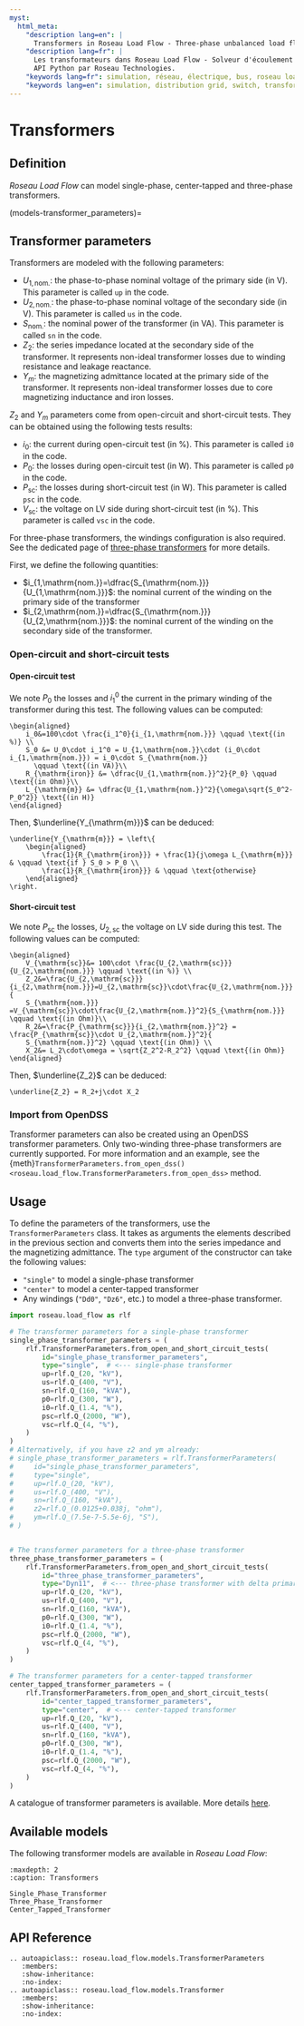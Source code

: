```yaml
---
myst:
  html_meta:
    "description lang=en": |
      Transformers in Roseau Load Flow - Three-phase unbalanced load flow solver in a Python API by Roseau Technologies.
    "description lang=fr": |
      Les transformateurs dans Roseau Load Flow - Solveur d'écoulement de charge triphasé et déséquilibré dans une
      API Python par Roseau Technologies.
    "keywords lang=fr": simulation, réseau, électrique, bus, roseau load flow, transformateurs, modèle
    "keywords lang=en": simulation, distribution grid, switch, transformers, model
---
```


# Transformers

## Definition

_Roseau Load Flow_ can model single-phase, center-tapped and three-phase transformers.

(models-transformer_parameters)=

## Transformer parameters

Transformers are modeled with the following parameters:

- $U_{1,\mathrm{nom.}}$: the phase-to-phase nominal voltage of the primary side (in V). This
  parameter is called `up` in the code.
- $U_{2,\mathrm{nom.}}$: the phase-to-phase nominal voltage of the secondary side (in V). This
  parameter is called `us` in the code.
- $S_{\mathrm{nom.}}$: the nominal power of the transformer (in VA). This parameter is called `sn`
  in the code.
- $Z_2$: the series impedance located at the secondary side of the transformer. It represents
  non-ideal transformer losses due to winding resistance and leakage reactance.
- $Y_m$: the magnetizing admittance located at the primary side of the transformer. It represents
  non-ideal transformer losses due to core magnetizing inductance and iron losses.

$Z_2$ and $Y_m$ parameters come from open-circuit and short-circuit tests. They can be obtained
using the following tests results:

- $i_0$: the current during open-circuit test (in %). This parameter is called `i0` in the code.
- $P_0$: the losses during open-circuit test (in W). This parameter is called `p0` in the code.
- $P_{\mathrm{sc}}$: the losses during short-circuit test (in W). This parameter is called `psc`
  in the code.
- $V_{\mathrm{sc}}$: the voltage on LV side during short-circuit test (in %). This parameter is
  called `vsc` in the code.

For three-phase transformers, the windings configuration is also required. See the dedicated page
of [three-phase transformers](Three_Phase_Transformer.md) for more details.

First, we define the following quantities:

- $i_{1,\mathrm{nom.}}=\dfrac{S_{\mathrm{nom.}}}{U_{1,\mathrm{nom.}}}$: the nominal current of the
  winding on the primary side of the transformer
- $i_{2,\mathrm{nom.}}=\dfrac{S_{\mathrm{nom.}}}{U_{2,\mathrm{nom.}}}$: the nominal current of the
  winding on the secondary side of the transformer.

### Open-circuit and short-circuit tests

#### Open-circuit test

We note $P_0$ the losses and $i_1^0$ the current in the primary winding of the transformer during
this test. The following values can be computed:

```{math}
\begin{aligned}
    i_0&=100\cdot \frac{i_1^0}{i_{1,\mathrm{nom.}}} \qquad \text{(in %)} \\
    S_0 &= U_0\cdot i_1^0 = U_{1,\mathrm{nom.}}\cdot (i_0\cdot i_{1,\mathrm{nom.}}) = i_0\cdot S_{\mathrm{nom.}}
      \qquad \text{(in VA)}\\
    R_{\mathrm{iron}} &= \dfrac{U_{1,\mathrm{nom.}}^2}{P_0} \qquad \text{(in Ohm)}\\
    L_{\mathrm{m}} &= \dfrac{U_{1,\mathrm{nom.}}^2}{\omega\sqrt{S_0^2-P_0^2}} \text{(in H)}
\end{aligned}
```

Then, $\underline{Y_{\mathrm{m}}}$ can be deduced:

```{math}
\underline{Y_{\mathrm{m}}} = \left\{
    \begin{aligned}
        \frac{1}{R_{\mathrm{iron}}} + \frac{1}{j\omega L_{\mathrm{m}}} & \qquad \text{if } S_0 > P_0 \\
        \frac{1}{R_{\mathrm{iron}}} & \qquad \text{otherwise}
    \end{aligned}
\right.
```

#### Short-circuit test

We note $P_{\mathrm{sc}}$ the losses, $U_{2,\mathrm{sc}}$ the voltage on LV side during this test. The following
values can be computed:

```{math}
\begin{aligned}
    V_{\mathrm{sc}}&= 100\cdot \frac{U_{2,\mathrm{sc}}}{U_{2,\mathrm{nom.}}} \qquad \text{(in %)} \\
    Z_2&=\frac{U_{2,\mathrm{sc}}}{i_{2,\mathrm{nom.}}}=U_{2,\mathrm{sc}}\cdot\frac{U_{2,\mathrm{nom.}}}{
    S_{\mathrm{nom.}}} =V_{\mathrm{sc}}\cdot\frac{U_{2,\mathrm{nom.}}^2}{S_{\mathrm{nom.}}} \qquad \text{(in Ohm)}\\
    R_2&=\frac{P_{\mathrm{sc}}}{i_{2,\mathrm{nom.}}^2} = \frac{P_{\mathrm{sc}}\cdot U_{2,\mathrm{nom.}}^2}{
    S_{\mathrm{nom.}}^2} \qquad \text{(in Ohm)} \\
    X_2&= L_2\cdot\omega = \sqrt{Z_2^2-R_2^2} \qquad \text{(in Ohm)}
\end{aligned}
```

Then, $\underline{Z_2}$ can be deduced:

```{math}
\underline{Z_2} = R_2+j\cdot X_2
```

### Import from OpenDSS

Transformer parameters can also be created using an OpenDSS transformer parameters. Only two-winding
three-phase transformers are currently supported. For more information and an example, see the
{meth}`TransformerParameters.from_open_dss() <roseau.load_flow.TransformerParameters.from_open_dss>`
method.

## Usage

To define the parameters of the transformers, use the `TransformerParameters` class. It takes as
arguments the elements described in the previous section and converts them into the series
impedance and the magnetizing admittance. The `type` argument of the constructor can take the
following values:

- `"single"` to model a single-phase transformer
- `"center"` to model a center-tapped transformer
- Any windings (`"Dd0"`, `"Dz6"`, etc.) to model a three-phase transformer.

```python
import roseau.load_flow as rlf

# The transformer parameters for a single-phase transformer
single_phase_transformer_parameters = (
    rlf.TransformerParameters.from_open_and_short_circuit_tests(
        id="single_phase_transformer_parameters",
        type="single",  # <--- single-phase transformer
        up=rlf.Q_(20, "kV"),
        us=rlf.Q_(400, "V"),
        sn=rlf.Q_(160, "kVA"),
        p0=rlf.Q_(300, "W"),
        i0=rlf.Q_(1.4, "%"),
        psc=rlf.Q_(2000, "W"),
        vsc=rlf.Q_(4, "%"),
    )
)
# Alternatively, if you have z2 and ym already:
# single_phase_transformer_parameters = rlf.TransformerParameters(
#     id="single_phase_transformer_parameters",
#     type="single",
#     up=rlf.Q_(20, "kV"),
#     us=rlf.Q_(400, "V"),
#     sn=rlf.Q_(160, "kVA"),
#     z2=rlf.Q_(0.0125+0.038j, "ohm"),
#     ym=rlf.Q_(7.5e-7-5.5e-6j, "S"),
# )


# The transformer parameters for a three-phase transformer
three_phase_transformer_parameters = (
    rlf.TransformerParameters.from_open_and_short_circuit_tests(
        id="three_phase_transformer_parameters",
        type="Dyn11",  # <--- three-phase transformer with delta primary and wye secondary
        up=rlf.Q_(20, "kV"),
        us=rlf.Q_(400, "V"),
        sn=rlf.Q_(160, "kVA"),
        p0=rlf.Q_(300, "W"),
        i0=rlf.Q_(1.4, "%"),
        psc=rlf.Q_(2000, "W"),
        vsc=rlf.Q_(4, "%"),
    )
)

# The transformer parameters for a center-tapped transformer
center_tapped_transformer_parameters = (
    rlf.TransformerParameters.from_open_and_short_circuit_tests(
        id="center_tapped_transformer_parameters",
        type="center",  # <--- center-tapped transformer
        up=rlf.Q_(20, "kV"),
        us=rlf.Q_(400, "V"),
        sn=rlf.Q_(160, "kVA"),
        p0=rlf.Q_(300, "W"),
        i0=rlf.Q_(1.4, "%"),
        psc=rlf.Q_(2000, "W"),
        vsc=rlf.Q_(4, "%"),
    )
)
```

A catalogue of transformer parameters is available. More details [here](catalogues-transformers).

## Available models

The following transformer models are available in _Roseau Load Flow_:

```{toctree}
:maxdepth: 2
:caption: Transformers

Single_Phase_Transformer
Three_Phase_Transformer
Center_Tapped_Transformer
```

## API Reference

```{eval-rst}
.. autoapiclass:: roseau.load_flow.models.TransformerParameters
   :members:
   :show-inheritance:
   :no-index:
.. autoapiclass:: roseau.load_flow.models.Transformer
   :members:
   :show-inheritance:
   :no-index:
```

